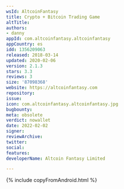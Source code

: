 ```yaml
---
wsId: AltcoinFantasy
title: Crypto + Bitcoin Trading Game
altTitle: 
authors:
- danny
appId: com.altcoinfantasy.altcoinfantasy
appCountry: es
idd: 1356209063
released: 2018-03-14
updated: 2020-02-06
version: 2.1.3
stars: 3.3
reviews: 3
size: '87098368'
website: https://altcoinfantasy.com
repository: 
issue: 
icon: com.altcoinfantasy.altcoinfantasy.jpg
bugbounty: 
meta: obsolete
verdict: nowallet
date: 2022-02-02
signer: 
reviewArchive: 
twitter: 
social: 
features: 
developerName: Altcoin Fantasy Limited

---
```


{% include copyFromAndroid.html %}
